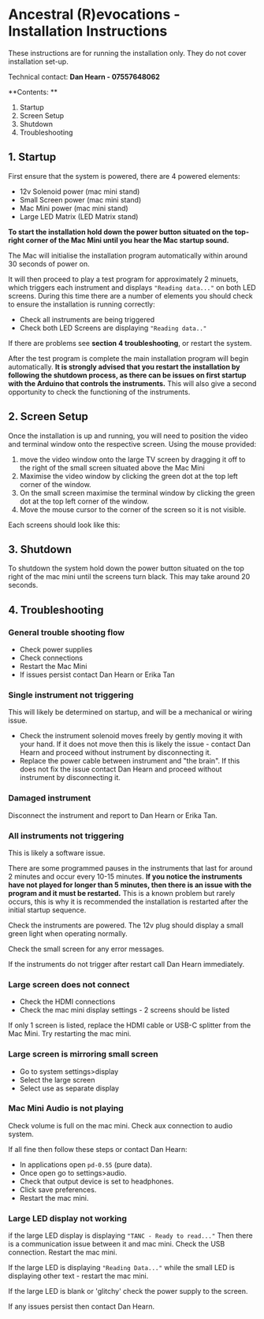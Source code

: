 # Ancestral (R)evocations - Installation Instructions 

These instructions are for running the installation only. They do not cover installation set-up.

Technical contact: 
**Dan Hearn - 07557648062** 

**Contents: **

1. Startup 
2. Screen Setup
3. Shutdown
4. Troubleshooting

## 1. Startup 

First ensure that the system is powered, there are 4 powered elements:
- 12v Solenoid power (mac mini stand)
- Small Screen power (mac mini stand)
- Mac Mini power (mac mini stand)
- Large LED Matrix (LED Matrix stand)

**To start the installation hold down the power button situated on the top-right corner of the Mac Mini until you hear the Mac startup sound.** 

The Mac will initialise the installation program automatically within around 30 seconds of power on. 

It will then proceed to play a test program for approximately 2 minuets, which triggers each instrument and displays `"Reading data..."` on both LED screens. During this time there are a number of elements you should check to ensure the installation is running correctly:

- Check all instruments are being triggered 
- Check both LED Screens are displaying `"Reading data.."` 

If there are problems see **section 4 troubleshooting**, or restart the system.

After the test program is complete the main installation program will begin automatically. **It is strongly advised that you restart the installation by following the shutdown process, as there can be issues on first startup with the Arduino that controls the instruments.** This will also give a second opportunity to check the functioning of the instruments. 

## 2. Screen Setup

Once the installation is up and running, you will need to position the video and terminal window onto the respective screen. 
Using the mouse provided:

1. move the video window onto the large TV screen by dragging it off to the right of the small screen situated above the Mac Mini
2. Maximise the video window by clicking the green dot at the top left corner of the window. 
3. On the small screen maximise the terminal window by clicking the green dot at the top left corner of the window.
4. Move the mouse cursor to the corner of the screen so it is not visible. 

Each screens should look like this: 
<img src="">
<img src="">

## 3. Shutdown 

To shutdown the system hold down the power button situated on the top right of the mac mini until the screens turn black. This may take around 20 seconds. 

## 4. Troubleshooting 

### General trouble shooting flow
- Check power supplies
- Check connections 
- Restart the Mac Mini 
- If issues persist contact Dan Hearn or Erika Tan

### Single instrument not triggering 
This will likely be determined on startup, and will be a mechanical or wiring issue.

- Check the instrument solenoid moves freely by gently moving it with your hand. If it does not move then this is likely the issue - contact Dan Hearn and proceed without instrument by disconnecting it.
- Replace the power cable between instrument and "the brain". If this does not fix the issue contact Dan Hearn and proceed without instrument by disconnecting it. 

### Damaged instrument 
Disconnect the instrument and report to Dan Hearn or Erika Tan.

### All instruments not triggering
This is likely a software issue. 

There are some programmed pauses in the instruments that last for around 2 minutes and occur every 10-15 minutes. **If you notice the instruments have not played for longer than 5 minutes, then there is an issue with the program and it must be restarted.** This is a known problem but rarely occurs, this is why it is recommended the installation is restarted after the initial startup sequence. 

Check the instruments are powered. The 12v plug should display a small green light when operating normally. 

Check the small screen for any error messages.

If the instruments do not trigger after restart call Dan Hearn immediately. 

### Large screen does not connect

- Check the HDMI connections 
- Check the mac mini display settings - 2 screens should be listed

If only 1 screen is listed, replace the HDMI cable or USB-C splitter from the Mac Mini. Try restarting the mac mini. 

### Large screen is mirroring small screen 

- Go to system settings>display 
- Select the large screen 
- Select use as separate display

### Mac Mini Audio is not playing 
Check volume is full on the mac mini. Check aux connection to audio system. 

If all fine then follow these steps or contact Dan Hearn:
- In applications open `pd-0.55` (pure data). 
- Once open go to settings>audio. 
- Check that output device is set to headphones.
- Click save preferences.
- Restart the mac mini.

### Large LED display not working 
if the large LED display is displaying `"TANC - Ready to read..."` Then there is a communication issue between it and mac mini. Check the USB connection. Restart the mac mini. 

If the large LED is displaying `"Reading Data..."` while the small LED is displaying other text - restart the mac mini. 

If the large LED is blank or 'glitchy' check the power supply to the screen.

If any issues persist then contact Dan Hearn.
